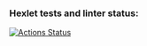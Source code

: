### Hexlet tests and linter status:
[![Actions Status](https://github.com/Viacheslav500/python-project-49/actions/workflows/hexlet-check.yml/badge.svg)](https://github.com/Viacheslav500/python-project-49/actions)